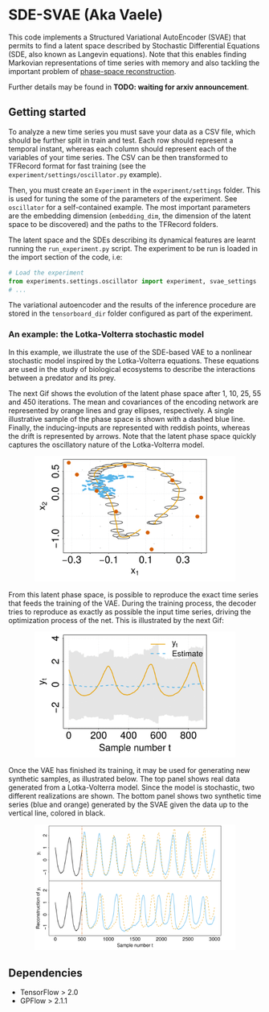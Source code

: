 # SDE-SVAE (Aka Vaele)
This code implements a Structured Variational AutoEncoder (SVAE) that permits 
to find a latent space described by Stochastic Differential Equations (SDE, also known as 
Langevin equations). Note that this enables finding Markovian representations of time series with 
memory and also tackling the important problem of [phase-space reconstruction](http://www.scholarpedia.org/article/Attractor_reconstruction).

Further details may be found in **TODO: waiting for arxiv announcement**.

## Getting started
To analyze a new time series you must save your data as a CSV file, which should be further split in train and test. 
Each row should represent a temporal instant, whereas each column should represent each of the variables of your time series. 
The CSV can be then transformed to TFRecord format for fast training (see the `experiment/settings/oscillator.py` example).

Then, you must create an `Experiment` in the `experiment/settings` folder. This is used
for tuning the some of the parameters of the experiment. See  `oscillator` for a self-contained example. The most important 
parameters are the embedding dimension (`embedding_dim`, the dimension of the latent space to be discovered) and the paths to 
the TFRecord folders.

The latent space and the SDEs describing its dynamical features are learnt
running the `run_experiment.py` script. The experiment to be run is loaded
in the import section of the code, i.e:

```python
# Load the experiment
from experiments.settings.oscillator import experiment, svae_settings
# ...
```
The variational autoencoder and the results of the inference procedure are
stored in the `tensorboard_dir` folder configured as part of the experiment.

### An example: the Lotka-Volterra stochastic model
In this example, we illustrate the use of the SDE-based VAE to a 
nonlinear stochastic model inspired by the Lotka-Volterra equations. 
These equations are used in the study of biological ecosystems
to describe the interactions between a predator and its prey. 

The next Gif shows the evolution of the latent phase space after 1, 10,
25, 55 and 450 iterations. The mean and covariances of the encoding network
are represented by orange lines and gray ellipses, respectively. A single 
illustrative sample of the phase space is shown with a dashed blue line. 
Finally, the inducing-inputs are represented with reddish points, whereas 
the drift is represented by arrows. Note that the latent phase space quickly
captures the oscillatory nature of the Lotka-Volterra model. 

<p align="center">
<img src="figs/lotka_volterra/phase_space.gif" alt="Lotka-Volterra phase space" width=400>
</p>

From this latent phase space, is possible to reproduce the exact time series
that feeds the training of the VAE. During the training process, the decoder
tries to reproduce as exactly as possible the input time series, driving the
optimization process of the net. This is illustrated by the next Gif:

<p align="center">
<img src="figs/lotka_volterra/output.gif" alt="Lotka-Volterra output" width=400>
</p>

Once the VAE has finished its training, it may be used for generating new
synthetic samples, as illustrated below. The top panel
shows real data generated from a Lotka-Volterra model. Since the model is 
stochastic, two different realizations are shown. The bottom panel shows 
two synthetic time series (blue and orange) generated by the SVAE given the
data up to the vertical line, colored in black.

<p align="center">
<img src="figs/lotka_volterra/lokta_volterra_reconstruction-1.png" alt="Lotka-Volterra reconstruction" width=400>
</p>

## Dependencies
* TensorFlow > 2.0
* GPFlow > 2.1.1


